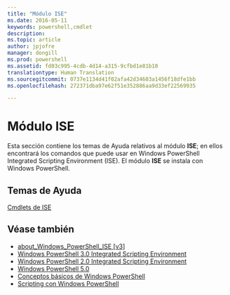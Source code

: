 ```yaml
---
title: "Módulo ISE"
ms.date: 2016-05-11
keywords: powershell,cmdlet
description: 
ms.topic: article
author: jpjofre
manager: dongill
ms.prod: powershell
ms.assetid: fd03c995-4cdb-4d14-a315-9cfbd1e81b10
translationtype: Human Translation
ms.sourcegitcommit: 0737e1134d41f02afa42d34603a1456f18dfe1bb
ms.openlocfilehash: 272371dba97e62f51e352886aa9d33ef22569935

---
```


# Módulo ISE
Esta sección contiene los temas de Ayuda relativos al módulo **ISE**; en ellos encontrará los comandos que puede usar en Windows PowerShell Integrated Scripting Environment (ISE). El módulo **ISE** se instala con Windows PowerShell.

## Temas de Ayuda
[Cmdlets de ISE](http://go.microsoft.com/fwlink/?LinkID=254686)

## Véase también
- [about_Windows_PowerShell_ISE [v3]](https://technet.microsoft.com/en-us/library/dfa54d47-60c6-4fff-8197-c747e8d411bb)
- [Windows PowerShell 3.0 Integrated Scripting Environment](http://go.microsoft.com/fwlink/?LinkId=254681)
- [Windows PowerShell 2.0 Integrated Scripting Environment](http://go.microsoft.com/fwlink/?LinkID=238569)
- [Windows PowerShell 5.0](../core-modules/Windows-PowerShell-5.0.md)
- [Conceptos básicos de Windows PowerShell](https://technet.microsoft.com/en-us/library/4b75f1e4-f327-48f3-92ab-bf5435094d41)
- [Scripting con Windows PowerShell](../../getting-started/fundamental/Scripting-with-Windows-PowerShell.md)




<!--HONumber=Sep16_HO3-->


